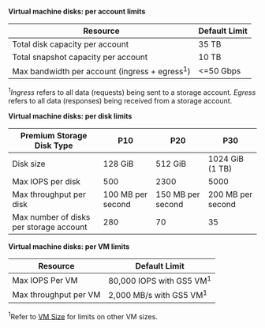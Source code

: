 **Virtual machine disks: per account limits**

Resource|Default Limit
---|---
Total disk capacity per account|35 TB
Total snapshot capacity per account|10 TB
Max bandwidth per account (ingress + egress<sup>1</sup>)|<=50 Gbps

<sup>1</sup>*Ingress* refers to all data (requests) being sent to a storage account. *Egress* refers to all data (responses) being received from a storage account.

**Virtual machine disks: per disk limits**

Premium Storage Disk Type | P10 | P20 | P30
---|---|---|---
Disk size | 128 GiB | 512 GiB | 1024 GiB (1 TB)
Max IOPS per disk | 500 | 2300 | 5000
Max throughput per disk | 100 MB per second | 150 MB per second | 200 MB per second
Max number of disks per storage account | 280 | 70 | 35

**Virtual machine disks: per VM limits**

Resource|Default Limit
---|---
Max IOPS Per VM|80,000 IOPS with GS5 VM<sup>1</sup>
Max throughput per VM|2,000 MB/s with GS5 VM<sup>1</sup>

<sup>1</sup>Refer to [VM Size](../articles/virtual-machines/virtual-machines-linux-sizes.md) for limits on other VM sizes. 
